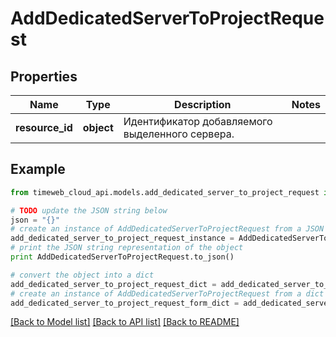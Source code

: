 # AddDedicatedServerToProjectRequest


## Properties
Name | Type | Description | Notes
------------ | ------------- | ------------- | -------------
**resource_id** | **object** | Идентификатор добавляемого выделенного сервера. | 

## Example

```python
from timeweb_cloud_api.models.add_dedicated_server_to_project_request import AddDedicatedServerToProjectRequest

# TODO update the JSON string below
json = "{}"
# create an instance of AddDedicatedServerToProjectRequest from a JSON string
add_dedicated_server_to_project_request_instance = AddDedicatedServerToProjectRequest.from_json(json)
# print the JSON string representation of the object
print AddDedicatedServerToProjectRequest.to_json()

# convert the object into a dict
add_dedicated_server_to_project_request_dict = add_dedicated_server_to_project_request_instance.to_dict()
# create an instance of AddDedicatedServerToProjectRequest from a dict
add_dedicated_server_to_project_request_form_dict = add_dedicated_server_to_project_request.from_dict(add_dedicated_server_to_project_request_dict)
```
[[Back to Model list]](../README.md#documentation-for-models) [[Back to API list]](../README.md#documentation-for-api-endpoints) [[Back to README]](../README.md)


